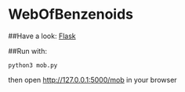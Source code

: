 # WebOfBenzenoids
##Have a look: [Flask](http://flask.pocoo.org/docs/0.12/quickstart/#a-minimal-application)

##Run with: 

```python3 mob.py```

then open http://127.0.0.1:5000/mob in your browser	
